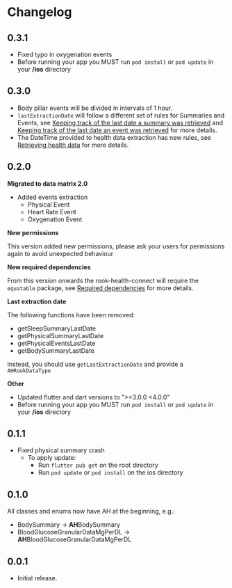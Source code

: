 # Changelog

## 0.3.1

* Fixed typo in oxygenation events
* Before running your app you MUST run `pod install` or `pod update` in your **/ios** directory

## 0.3.0

* Body pillar events will be divided in intervals of 1 hour.
* `lastExtractionDate` will follow a different set of rules for Summaries and Events,
  see [Keeping track of the last date a summary was retrieved](README.md#keeping-track-of-the-last-date-a-summary-was-retrieved)
  and [Keeping track of the last date an event was retrieved](README.md#keeping-track-of-the-last-date-an-event-was-retrieved)
  for more details.
* The DateTime provided to health data extraction has new rules,
  see [Retrieving health data](README.md#retrieving-health-data) for more details.

## 0.2.0

**Migrated to data matrix 2.0**

* Added events extraction
    * Physical Event
    * Heart Rate Event
    * Oxygenation Event

**New permissions**

This version added new permissions, please ask your users for permissions again to avoid unexpected behaviour

**New required dependencies**

From this version onwards the rook-health-connect will require the `equatable` package, see
[Required dependencies](README.md#required-dependencies) for more details.

**Last extraction date**

The following functions have been removed:

* getSleepSummaryLastDate
* getPhysicalSummaryLastDate
* getPhysicalEventsLastDate
* getBodySummaryLastDate

Instead, you should use `getLastExtractionDate` and provide a `AHRookDataType`

**Other**

* Updated flutter and dart versions to ">=3.0.0 <4.0.0"
* Before running your app you MUST run `pod install` or `pod update` in your **/ios** directory

## 0.1.1

* Fixed physical summary crash
    * To apply update:
        * Run `flutter pub get` on the root directory
        * Run `pod update` or `pod install` on the ios directory

## 0.1.0

All classes and enums now have AH at the beginning, e.g.:

* BodySummary → **AH**BodySummary
* BloodGlucoseGranularDataMgPerDL → **AH**BloodGlucoseGranularDataMgPerDL

## 0.0.1

* Initial release.
